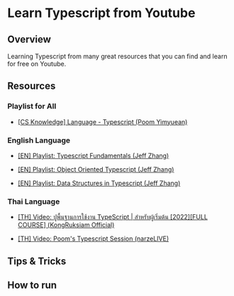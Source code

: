 # Learn Typescript from Youtube

## Overview

Learning Typescript from many great resources that you can find and learn for free on Youtube.

## Resources

### Playlist for All

- [[CS Knowledge] Language - Typescript (Poom Yimyuean)](https://www.youtube.com/playlist?list=PL4gb8oBUMvakrLP2FTIyEOa_zBFzSo6zy)

### English Language

- [[EN] Playlist: Typescript Fundamentals (Jeff Zhang)](https://www.youtube.com/playlist?list=PLn4fTSbSpY5dFYu9lDurxDlO6BHIqa9at)

- [[EN] Playlist: Object Oriented Typescript (Jeff Zhang)](https://www.youtube.com/playlist?list=PLe7Ei6viL6jGp1Rfu0dil1JH1SHk9bgDV)

- [[EN] Playlist: Data Structures in Typescript (Jeff Zhang)](https://www.youtube.com/playlist?list=PLn4fTSbSpY5cL4_0MP83wq5khbmG3IKKd)

### Thai Language

- [[TH] Video: ปูพื้นฐานการใช้งาน TypeScript | สำหรับผู้เริ่มต้น [2022][FULL COURSE] (KongRuksiam Official)](https://www.youtube.com/watch?v=ubAGnfHcYbo)

- [[TH] Video: Poom's Typescript Session (narzeLIVE)](https://www.youtube.com/watch?v=8TzWP4GgSwM)

## Tips & Tricks

## How to run
